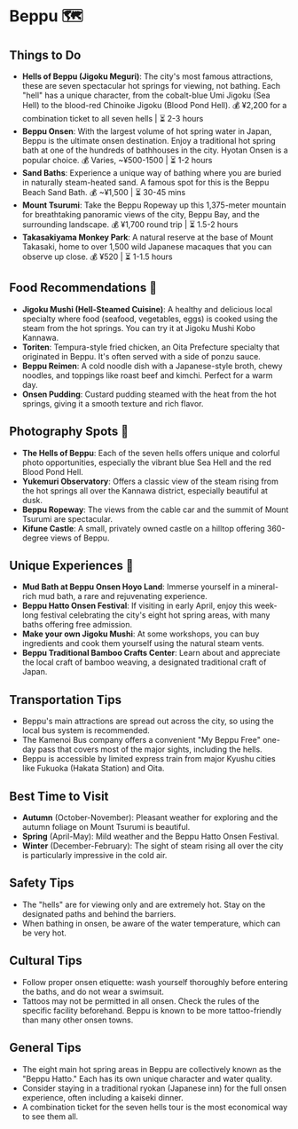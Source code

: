 # Beppu 🗺️

## Things to Do
- **Hells of Beppu (Jigoku Meguri)**: The city's most famous attractions, these are seven spectacular hot springs for viewing, not bathing. Each "hell" has a unique character, from the cobalt-blue Umi Jigoku (Sea Hell) to the blood-red Chinoike Jigoku (Blood Pond Hell). 💰 ¥2,200 for a combination ticket to all seven hells | ⏳ 2-3 hours
- **Beppu Onsen**: With the largest volume of hot spring water in Japan, Beppu is the ultimate onsen destination. Enjoy a traditional hot spring bath at one of the hundreds of bathhouses in the city. Hyotan Onsen is a popular choice. 💰 Varies, ~¥500-1500 | ⏳ 1-2 hours
- **Sand Baths**: Experience a unique way of bathing where you are buried in naturally steam-heated sand. A famous spot for this is the Beppu Beach Sand Bath. 💰 ~¥1,500 | ⏳ 30-45 mins
- **Mount Tsurumi**: Take the Beppu Ropeway up this 1,375-meter mountain for breathtaking panoramic views of the city, Beppu Bay, and the surrounding landscape. 💰 ¥1,700 round trip | ⏳ 1.5-2 hours
- **Takasakiyama Monkey Park**: A natural reserve at the base of Mount Takasaki, home to over 1,500 wild Japanese macaques that you can observe up close. 💰 ¥520 | ⏳ 1-1.5 hours

## Food Recommendations 🍴
- **Jigoku Mushi (Hell-Steamed Cuisine)**: A healthy and delicious local specialty where food (seafood, vegetables, eggs) is cooked using the steam from the hot springs. You can try it at Jigoku Mushi Kobo Kannawa.
- **Toriten**: Tempura-style fried chicken, an Oita Prefecture specialty that originated in Beppu. It's often served with a side of ponzu sauce.
- **Beppu Reimen**: A cold noodle dish with a Japanese-style broth, chewy noodles, and toppings like roast beef and kimchi. Perfect for a warm day.
- **Onsen Pudding**: Custard pudding steamed with the heat from the hot springs, giving it a smooth texture and rich flavor.

## Photography Spots 📸
- **The Hells of Beppu**: Each of the seven hells offers unique and colorful photo opportunities, especially the vibrant blue Sea Hell and the red Blood Pond Hell.
- **Yukemuri Observatory**: Offers a classic view of the steam rising from the hot springs all over the Kannawa district, especially beautiful at dusk.
- **Beppu Ropeway**: The views from the cable car and the summit of Mount Tsurumi are spectacular.
- **Kifune Castle**: A small, privately owned castle on a hilltop offering 360-degree views of Beppu.

## Unique Experiences 🎉
- **Mud Bath at Beppu Onsen Hoyo Land**: Immerse yourself in a mineral-rich mud bath, a rare and rejuvenating experience.
- **Beppu Hatto Onsen Festival**: If visiting in early April, enjoy this week-long festival celebrating the city's eight hot spring areas, with many baths offering free admission.
- **Make your own Jigoku Mushi**: At some workshops, you can buy ingredients and cook them yourself using the natural steam vents.
- **Beppu Traditional Bamboo Crafts Center**: Learn about and appreciate the local craft of bamboo weaving, a designated traditional craft of Japan.

## Transportation Tips
- Beppu's main attractions are spread out across the city, so using the local bus system is recommended.
- The Kamenoi Bus company offers a convenient "My Beppu Free" one-day pass that covers most of the major sights, including the hells.
- Beppu is accessible by limited express train from major Kyushu cities like Fukuoka (Hakata Station) and Oita.

## Best Time to Visit
- **Autumn** (October-November): Pleasant weather for exploring and the autumn foliage on Mount Tsurumi is beautiful.
- **Spring** (April-May): Mild weather and the Beppu Hatto Onsen Festival.
- **Winter** (December-February): The sight of steam rising all over the city is particularly impressive in the cold air.

## Safety Tips
- The "hells" are for viewing only and are extremely hot. Stay on the designated paths and behind the barriers.
- When bathing in onsen, be aware of the water temperature, which can be very hot.

## Cultural Tips
- Follow proper onsen etiquette: wash yourself thoroughly before entering the baths, and do not wear a swimsuit.
- Tattoos may not be permitted in all onsen. Check the rules of the specific facility beforehand. Beppu is known to be more tattoo-friendly than many other onsen towns.

## General Tips
- The eight main hot spring areas in Beppu are collectively known as the "Beppu Hatto." Each has its own unique character and water quality.
- Consider staying in a traditional ryokan (Japanese inn) for the full onsen experience, often including a kaiseki dinner.
- A combination ticket for the seven hells tour is the most economical way to see them all.
